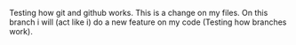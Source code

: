 Testing how git and github works.
This is a change on my files.
On this branch i will (act like i) do a new feature on my code (Testing how branches work).